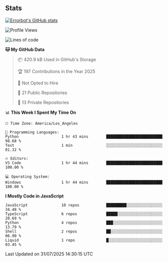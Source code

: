 ## Stats
[![Errorbot's GitHub stats](https://github-readme-stats-errorbot1122s-projects.vercel.app/api?username=errorbot1122&show_icons=true&theme=city_lights&count_private=true)](https://github.com/anuraghazra/github-readme-stats)

<!--START_SECTION:waka-->
![Profile Views](http://img.shields.io/badge/Profile%20Views-0-blue)

![Lines of code](https://img.shields.io/badge/From%20Hello%20World%20I%27ve%20Written-3.6%20million%20lines%20of%20code-blue)

**🐱 My GitHub Data** 

> 📦 420.9 kB Used in GitHub's Storage 
 > 
> 🏆 197 Contributions in the Year 2025
 > 
> 🚫 Not Opted to Hire
 > 
> 📜 21 Public Repositories 
 > 
> 🔑 13 Private Repositories 
 > 
📊 **This Week I Spent My Time On** 

```text
🕑︎ Time Zone: America/Los_Angeles

💬 Programming Languages: 
Python                   1 hr 43 mins        █████████████████████████   98.68 % 
Text                     1 min               ░░░░░░░░░░░░░░░░░░░░░░░░░   01.32 % 

🔥 Editors: 
VS Code                  1 hr 44 mins        █████████████████████████   100.00 % 

💻 Operating System: 
Windows                  1 hr 44 mins        █████████████████████████   100.00 % 
```

**I Mostly Code in JavaScript** 

```text
JavaScript               10 repos            █████████░░░░░░░░░░░░░░░░   34.48 % 
TypeScript               6 repos             █████░░░░░░░░░░░░░░░░░░░░   20.69 % 
Python                   4 repos             ███░░░░░░░░░░░░░░░░░░░░░░   13.79 % 
Shell                    2 repos             ██░░░░░░░░░░░░░░░░░░░░░░░   06.90 % 
Liquid                   1 repo              █░░░░░░░░░░░░░░░░░░░░░░░░   03.45 % 
```




 Last Updated on 31/07/2025 14:30:15 UTC
<!--END_SECTION:waka-->
